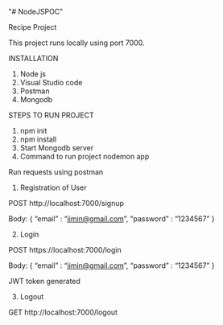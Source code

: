 "# NodeJSPOC" 

Recipe Project

This project runs locally using port 7000.

INSTALLATION
1.	Node js
2.	Visual Studio code
3.	Postman
4.	Mongodb
		
STEPS TO RUN PROJECT
1.	npm init
2.	npm install             
3.	Start Mongodb server
4.	Command to run project
	nodemon app
        
Run requests using postman

1.	Registration of User
	
POST http://localhost:7000/signup

Body: {
“email” : “jimin@gmail.com”,
“password” : “1234567”
}

2.	Login
	
POST https://localhost:7000/login

 Body: {
“email” : “jimin@gmail.com”,
“password” : “1234567”
}

JWT token generated

3.	Logout

GET http://localhost:7000/logout

